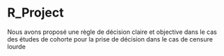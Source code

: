 # R_Project

Nous avons proposé une règle de décision claire et objective dans le cas des études de cohorte pour la prise de décision dans le cas de censure lourde
